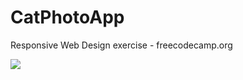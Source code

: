 # CatPhotoApp
Responsive Web Design exercise - freecodecamp.org

<img src="![image](https://user-images.githubusercontent.com/54859866/202546740-d7e0d3ba-f9bb-41d9-9f5b-c5f78304f9d3.png)
">
